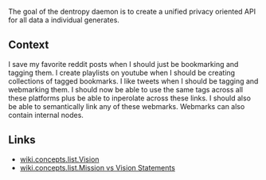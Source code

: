 The goal of the dentropy daemon is to create a unified privacy oriented API for all data a individual generates.

## Context

I save my favorite reddit posts when I should just be bookmarking and tagging them. I create playlists on youtube when I should be creating collections of tagged bookmarks. I like tweets when I should be tagging and webmarking them. I should now be able to use the same tags across all these platforms plus be able to inperolate across these links. I should also be able to semantically link any of these webmarks. Webmarks can also contain internal nodes.

## Links

* [wiki.concepts.list.Vision](.md)
* [wiki.concepts.list.Mission vs Vision Statements](../../../Wiki/Concepts/List/Mission%20vs%20Vision%20Statements.md)
